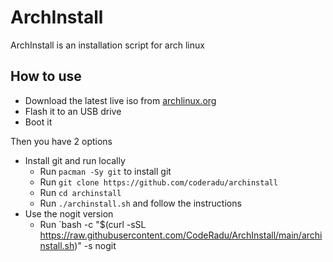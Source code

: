 # ArchInstall

ArchInstall is an installation script for arch linux

## How to use

- Download the latest live iso from [archlinux.org](https://archlinux.org/download/)
- Flash it to an USB drive
- Boot it

Then you have 2 options

- Install git and run locally
  - Run `pacman -Sy git` to install git
  - Run `git clone https://github.com/coderadu/archinstall`
  - Run `cd archinstall`
  - Run `./archinstall.sh` and follow the instructions
- Use the nogit version
  - Run `bash -c "$(curl -sSL https://raw.githubusercontent.com/CodeRadu/ArchInstall/main/archinstall.sh)" -s nogit
